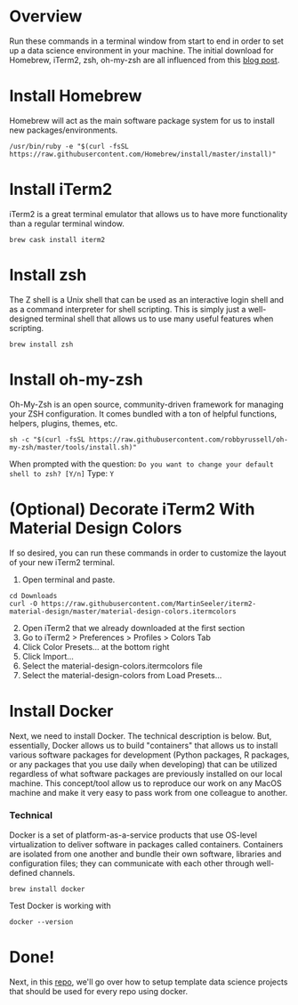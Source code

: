 # Overview
Run these commands in a terminal window from start to end in order to set up a data science environment in your machine.  The initial download for Homebrew, iTerm2, zsh, oh-my-zsh are all influenced from this [blog post](https://medium.com/ayuth/iterm2-zsh-oh-my-zsh-the-most-power-full-of-terminal-on-macos-bdb2823fb04c).

# Install Homebrew
Homebrew will act as the main software package system for us to install new packages/environments.

`/usr/bin/ruby -e "$(curl -fsSL https://raw.githubusercontent.com/Homebrew/install/master/install)"`

# Install iTerm2
iTerm2 is a great terminal emulator that allows us to have more functionality than a regular terminal window.

`brew cask install iterm2`

# Install zsh
The Z shell is a Unix shell that can be used as an interactive login shell and as a command interpreter for shell scripting. This is simply just a well-designed terminal shell that allows us to use many useful features when scripting.

`brew install zsh`

# Install oh-my-zsh
Oh-My-Zsh is an open source, community-driven framework for managing your ZSH configuration. It comes bundled with a ton of helpful functions, helpers, plugins, themes, etc.

`sh -c "$(curl -fsSL https://raw.githubusercontent.com/robbyrussell/oh-my-zsh/master/tools/install.sh)"`

When prompted with the question: 
`Do you want to change your default shell to zsh? [Y/n]`
Type: `Y`

# (Optional) Decorate iTerm2 With Material Design Colors
If so desired, you can run these commands in order to customize the layout of your new iTerm2 terminal.  

  1. Open terminal and paste.
  
```
cd Downloads
curl -O https://raw.githubusercontent.com/MartinSeeler/iterm2-material-design/master/material-design-colors.itermcolors
```
  
  2. Open iTerm2 that we already downloaded at the first section
  3. Go to iTerm2 > Preferences > Profiles > Colors Tab
  4. Click Color Presets… at the bottom right
  5. Click Import…
  6. Select the material-design-colors.itermcolors file
  7. Select the material-design-colors from Load Presets…

# Install Docker
Next, we need to install Docker. The technical description is below.  But, essentially, Docker allows us to build "containers" that allows us to install various software packages for development (Python packages, R packages, or any packages that you use daily when developing) that can be utilized regardless of what software packages are previously installed on our local machine.  This concept/tool allow us to reproduce our work on any MacOS machine and make it very easy to pass work from one colleague to another.  

### Technical
Docker is a set of platform-as-a-service products that use OS-level virtualization to deliver software in packages called containers. Containers are isolated from one another and bundle their own software, libraries and configuration files; they can communicate with each other through well-defined channels.

`brew install docker`

Test Docker is working with

`docker --version`

# Done!
Next, in this [repo](https://github.com/zcox10/template_ds_setup), we'll go over how to setup template data science projects that should be used for every repo using docker.
